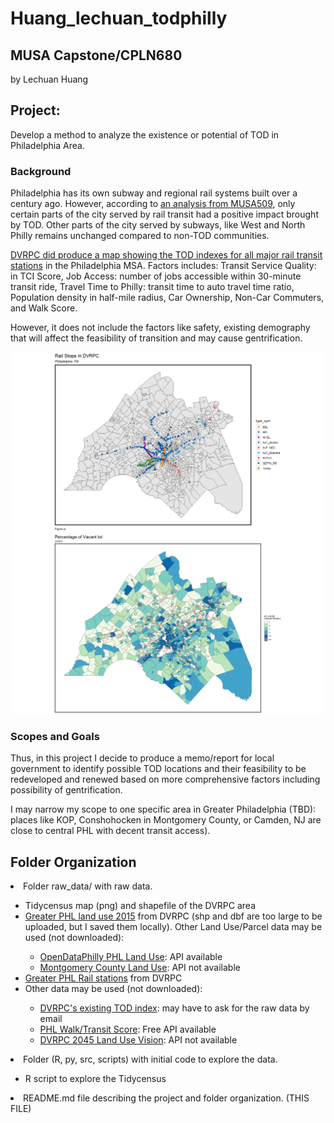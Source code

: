 # Huang_lechuan_todphilly

<h2><b>MUSA Capstone/CPLN680</b></h2>
<p>by Lechuan Huang</p>

<h2><b>Project:</b></h2>
<p>Develop a method to analyze the existence or potential of TOD in Philadelphia Area.</p>

<h3><b>Background</b></h3>
<p>Philadelphia has its own subway and regional rail systems built over a century ago. However, according to <a href="https://urbanspatial.github.io/PublicPolicyAnalytics/TOD.html">an analysis from MUSA509</a>, only certain parts of the city served by rail transit had a positive impact brought by TOD. Other parts of the city served by subways, like West and North Philly remains unchanged compared to non-TOD communities.</p>

<p>
<a href="https://www.dvrpc.org/webmaps/TOD/">DVRPC did produce a map showing the TOD indexes for all major rail transit stations</a> in the Philadelphia MSA. Factors includes: Transit Service Quality: in TCI Score, Job Access: number of jobs accessible within 30-minute transit ride, Travel Time to Philly: transit time to auto travel time ratio, Population density in half-mile radius, Car Ownership, Non-Car Commuters, and Walk Score.
</p>
<p>
However, it does not include the factors like safety, existing demography that will affect the feasibility of transition and may cause gentrification.
</p>

![arch.diagram](https://github.com/CPLN-680-Spring-2022/Huang_lechuan_todphilly/blob/main/raw_data/DVRPC_Rail_stations.png)
![arch.diagram](https://github.com/CPLN-680-Spring-2022/Huang_lechuan_todphilly/blob/main/raw_data/Vacantlot_TODbuffer.png)

<h3><b>Scopes and Goals</b></h3>
<p>Thus, in this project I decide to produce a memo/report for local government to identify possible TOD locations and their feasibility to be redeveloped and renewed based on more comprehensive factors including possibility of gentrification.</p>

<p>
I may narrow my scope to one specific area in Greater Philadelphia (TBD): places like KOP, Conshohocken in Montgomery County, or Camden, NJ are close to central PHL with decent transit access).
</p>

<h2><b>Folder Organization</b></h2>
<p>

<li>Folder raw_data/ with raw data.</li>
    <ul>
      <li>Tidycensus map (png) and shapefile of the DVRPC area</li>
      <li><a href="https://dvrpc-dvrpcgis.opendata.arcgis.com/datasets/greater-philadelphia-2015-land-use/explore?location=39.977361%2C-75.184975%2C10.68">Greater PHL land use 2015</a> from DVRPC (shp and dbf are too large to be uploaded, but I saved them locally). Other Land Use/Parcel data may be used (not downloaded):</li>
        <ul>
            <li><a href="https://www.opendataphilly.org/dataset/land-use">OpenDataPhilly PHL Land Use</a>: API available</li>
            <li><a href="https://data-montcopa.opendata.arcgis.com/datasets/montgomery-county-parcels-1">Montgomery County Land Use</a>: API not available</li>
        </ul>
      <li><a href="https://dvrpc-dvrpcgis.opendata.arcgis.com/datasets/greater-philadelphia-passenger-rail-stations/explore?location=40.082286%2C-74.972245%2C10.63">Greater PHL Rail stations</a> from DVRPC</li>
      <li>Other data may be used (not downloaded):</li>
        <ul>
            <li><a href="https://www.dvrpc.org/webmaps/TOD/#map">DVRPC's existing TOD index</a>: may have to ask for the raw data by email</li>
            <li><a href="https://www.opendataphilly.org/dataset/walk-score-phila-only">PHL Walk/Transit Score</a>: Free API available</li>
            <li><a href="https://dvrpc-dvrpcgis.opendata.arcgis.com/datasets/dvrpc-long-range-plan-2045-land-use-vision/explore?location=40.056487%2C-75.245250%2C9.88">DVRPC 2045 Land Use Vision</a>: API not available</li>
        </ul>      
    </ul>
<li>Folder (R, py, src, scripts) with initial code to explore the data.</li>
    <ul>
      <li>R script to explore the Tidycensus</li>
    </ul>
<li>README.md file describing the project and folder organization. (THIS FILE)</li>

</p>
